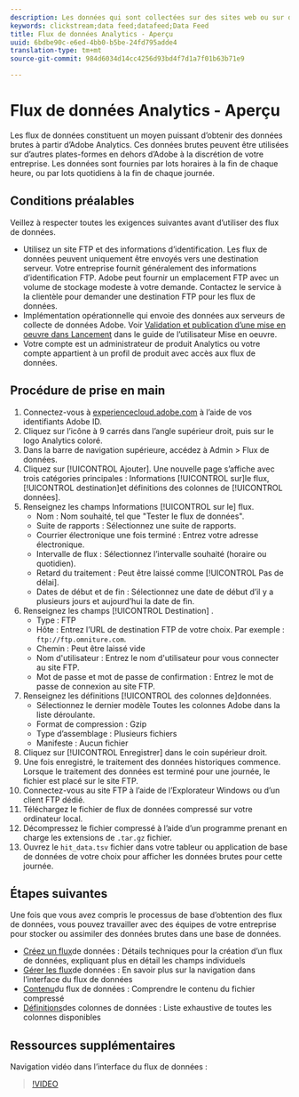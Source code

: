 ```yaml
---
description: Les données qui sont collectées sur des sites web ou sur des applications mobiles, ou qui sont chargées à l’aide de sources de données ou d’API de services web, sont traitées et stockées dans Data Warehouse d’Adobe. Ces données brutes constituent le jeu de données utilisé par Adobe Analytics.
keywords: clickstream;data feed;datafeed;Data Feed
title: Flux de données Analytics - Aperçu
uuid: 6bdbe90c-e6ed-4bb0-b5be-24fd795adde4
translation-type: tm+mt
source-git-commit: 984d6034d14cc4256d93bd4f7d1a7f01b63b71e9

---
```



# Flux de données Analytics - Aperçu

Les flux de données constituent un moyen puissant d’obtenir des données brutes à partir d’Adobe Analytics. Ces données brutes peuvent être utilisées sur d’autres plates-formes en dehors d’Adobe à la discrétion de votre entreprise. Les données sont fournies par lots horaires à la fin de chaque heure, ou par lots quotidiens à la fin de chaque journée.

## Conditions préalables

Veillez à respecter toutes les exigences suivantes avant d’utiliser des flux de données.

* Utilisez un site FTP et des informations d’identification. Les flux de données peuvent uniquement être envoyés vers une destination serveur. Votre entreprise fournit généralement des informations d’identification FTP. Adobe peut fournir un emplacement FTP avec un volume de stockage modeste à votre demande. Contactez le service à la clientèle pour demander une destination FTP pour les flux de données.
* Implémentation opérationnelle qui envoie des données aux serveurs de collecte de données Adobe. Voir [Validation et publication d’une mise en oeuvre dans Lancement](/help/implement/launch/validate-publish-prod.md) dans le guide de l’utilisateur Mise en oeuvre.
* Votre compte est un administrateur de produit Analytics ou votre compte appartient à un profil de produit avec accès aux flux de données.

## Procédure de prise en main

1. Connectez-vous à [experiencecloud.adobe.com](https://experiencecloud.adobe.com) à l’aide de vos identifiants Adobe ID.
2. Cliquez sur l’icône à 9 carrés dans l’angle supérieur droit, puis sur le logo Analytics coloré.
3. Dans la barre de navigation supérieure, accédez à Admin > Flux de données.
4. Cliquez sur [!UICONTROL Ajouter]. Une nouvelle page s’affiche avec trois catégories principales : Informations [!UICONTROL sur]le flux, [!UICONTROL destination]et définitions des colonnes de [!UICONTROL données].
5. Renseignez les champs Informations [!UICONTROL sur le] flux.
   * Nom : Nom souhaité, tel que &quot;Tester le flux de données&quot;.
   * Suite de rapports : Sélectionnez une suite de rapports.
   * Courrier électronique une fois terminé : Entrez votre adresse électronique.
   * Intervalle de flux : Sélectionnez l’intervalle souhaité (horaire ou quotidien).
   * Retard du traitement : Peut être laissé comme [!UICONTROL Pas de délai].
   * Dates de début et de fin : Sélectionnez une date de début d’il y a plusieurs jours et aujourd’hui la date de fin.
6. Renseignez les champs [!UICONTROL Destination] .
   * Type : FTP
   * Hôte : Entrez l’URL de destination FTP de votre choix. Par exemple : `ftp://ftp.omniture.com`.
   * Chemin : Peut être laissé vide
   * Nom d&#39;utilisateur : Entrez le nom d&#39;utilisateur pour vous connecter au site FTP.
   * Mot de passe et mot de passe de confirmation : Entrez le mot de passe de connexion au site FTP.
7. Renseignez les définitions [!UICONTROL des colonnes de]données.
   * Sélectionnez le dernier modèle Toutes les colonnes Adobe dans la liste déroulante.
   * Format de compression : Gzip
   * Type d’assemblage : Plusieurs fichiers
   * Manifeste : Aucun fichier
8. Cliquez sur [!UICONTROL Enregistrer] dans le coin supérieur droit.
9. Une fois enregistré, le traitement des données historiques commence. Lorsque le traitement des données est terminé pour une journée, le fichier est placé sur le site FTP.
10. Connectez-vous au site FTP à l’aide de l’Explorateur Windows ou d’un client FTP dédié.
11. Téléchargez le fichier de flux de données compressé sur votre ordinateur local.
12. Décompressez le fichier compressé à l’aide d’un programme prenant en charge les extensions de `.tar.gz` fichier.
13. Ouvrez le `hit_data.tsv` fichier dans votre tableur ou application de base de données de votre choix pour afficher les données brutes pour cette journée.

## Étapes suivantes

Une fois que vous avez compris le processus de base d’obtention des flux de données, vous pouvez travailler avec des équipes de votre entreprise pour stocker ou assimiler des données brutes dans une base de données.

* [Créez un flux](create-feed.md)de données : Détails techniques pour la création d’un flux de données, expliquant plus en détail les champs individuels
* [Gérer les flux](df-manage-feeds.md)de données : En savoir plus sur la navigation dans l’interface du flux de données
* [Contenu](c-df-contents/datafeeds-contents.md)du flux de données : Comprendre le contenu du fichier compressé
* [Définitions](c-df-contents/datafeeds-reference.md)des colonnes de données : Liste exhaustive de toutes les colonnes disponibles

## Ressources supplémentaires

Navigation vidéo dans l’interface du flux de données :

> [!VIDEO](https://www.youtube.com/watch?v=m_fb--gNtR4)
